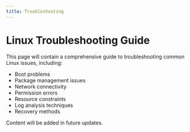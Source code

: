 ```yaml
---
title: Troubleshooting
---
```


# Linux Troubleshooting Guide

This page will contain a comprehensive guide to troubleshooting common Linux issues, including:

- Boot problems
- Package management issues
- Network connectivity
- Permission errors
- Resource constraints
- Log analysis techniques
- Recovery methods

Content will be added in future updates.